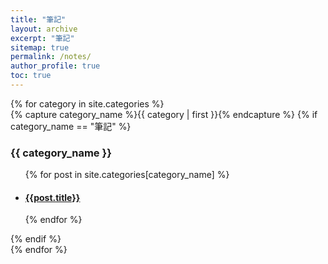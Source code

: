 ```yaml
---
title: "筆記"
layout: archive
excerpt: "筆記"
sitemap: true
permalink: /notes/
author_profile: true
toc: true
---
```


<div id="archives">
{% for category in site.categories %}
  <div class="archive-group">
    {% capture category_name %}{{ category | first }}{% endcapture %}
    {% if category_name == "筆記" %}
      <div id="#{{ category_name | slugize }}"></div>
      <h3 class="category-head">{{ category_name }}</h3>
      <a name="{{ category_name | slugize }}"></a>
      <ul>
      {% for post in site.categories[category_name] %}
      <li>
      <article class="archive-item">
        <h4><a href="{{ site.baseurl }}{{ post.url }}">{{post.title}}</a></h4>
      </article>
      </li>
      {% endfor %}
      </ul>
    {% endif %}
  </div>
{% endfor %}
</div>